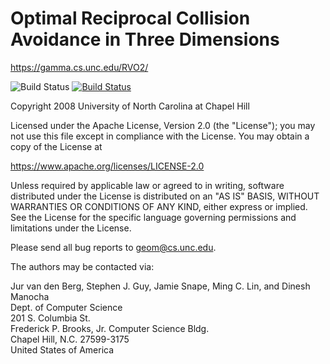 Optimal Reciprocal Collision Avoidance in Three Dimensions
==========================================================

<https://gamma.cs.unc.edu/RVO2/>

![Build Status](https://github.com/snape/RVO2-3D/workflows/ci/badge.svg?branch=master)
[![Build Status](https://travis-ci.com/snape/RVO2-3D.png?branch=master)](https://travis-ci.com/snape/RVO2-3D)

Copyright 2008 University of North Carolina at Chapel Hill

Licensed under the Apache License, Version 2.0 (the "License");
you may not use this file except in compliance with the License.
You may obtain a copy of the License at

<https://www.apache.org/licenses/LICENSE-2.0>

Unless required by applicable law or agreed to in writing, software
distributed under the License is distributed on an "AS IS" BASIS,
WITHOUT WARRANTIES OR CONDITIONS OF ANY KIND, either express or implied.
See the License for the specific language governing permissions and
limitations under the License.

Please send all bug reports to [geom@cs.unc.edu](mailto:geom@cs.unc.edu).

The authors may be contacted via:

Jur van den Berg, Stephen J. Guy, Jamie Snape, Ming C. Lin, and Dinesh Manocha  
Dept. of Computer Science  
201 S. Columbia St.  
Frederick P. Brooks, Jr. Computer Science Bldg.  
Chapel Hill, N.C. 27599-3175  
United States of America
